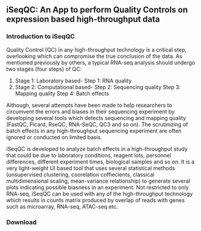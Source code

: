 ## iSeqQC: An App to perform Quality Controls on expression based high-throughput data  

### Introduction to iSeqQC
Quality Control (QC) in any high-throughput technology is a critical step, overlooking which can compromise the true conclusion of the data. As mentioned previously by others, a typical RNA-seq analysis should undergo two stages (four steps) of QC: 
1) Stage 1: Laboratory based- Step 1: RNA quality
2) Stage 2: Computational based- Step 2: Sequencing quality
Step 3: Mapping quality
Step 4: Batch effects 

Although, several attempts have been made to help researchers to circumvent the errors and biases in their sequencing experiment by developing several tools which detects sequencing and mapping quality (FastQC, Picard, RseQC, RNA-SeQC, QC3 and so on). The scrutinizing of batch effects in any high-throughput sequencing experiment are often ignored or conducted on limited basis.  

iSeqQC is developed to analyze batch effects in a high-throughput study that could be due to laboratory conditions, reagent lots, personnel differences, different experiment times, biological samples and so on. It is a very light-weight UI based tool that uses several statistical methods (unsupervised clustering, coorelation coffiecients, classical multidimensional scaling, mean-variance relationship) to generate several plots indicating possible biasness in an experiment. Not restricted to only RNA-seq, iSeqQC can be used with any of the high-throughput technology which results in counts matrix produced by overlap of reads with genes such as microarray, RNA-seq, ATAC-seq etc.    

### Download
